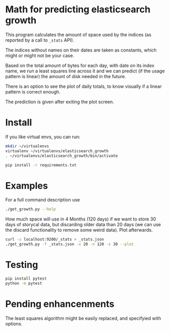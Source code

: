 # Math for predicting elasticsearch growth

This program calculates the amount of space used by the
indices (as reported by a call to `_stats` API).

The indices without names on their dates are taken as constants, which
might or might not be your case.

Based on the total amount of bytes for each day, with date on its index name,
we run a least squares line across it and we can predict (if the usage pattern
is linear) the amount of disk needed in the future.

There is an option to see the plot of daily totals, to know visually if a linear
pattern is correct enough.

The prediction is given after exiting the plot screen.


# Install

If you like virtual envs, you can run:

```bash
mkdir ~/virtualenvs
virtualenv ~/virtualenvs/elasticsearch_growth
. ~/virtualenvs/elasticsearch_growth/bin/activate
```

```bash
pip install -r requirements.txt
```

# Examples

For a full command description use

```bash
./get_growth.py --help
```

How much space will use in 4 Months (120 days) if we want to store
30 days of storycal data, but discarding older data than 20 days (we 
can use the discard functionality to remove some weird data).
Plot afterwards.

```bash
curl -s localhost:9200/_stats > _stats.json
./get_growth.py -f _stats.json -x 20 -n 120 -s 30 --plot
```

# Testing

```bash
pip install pytest
python -m pytest
```



# Pending enhancenments

The least squares algorithm might be easily replaced, and specifyied with options.

